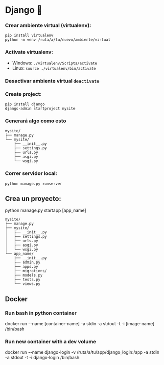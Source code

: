 # Django :snake:
### Crear ambiente virtual (virtualenv):
    pip install virtualenv
    python -m venv /ruta/a/tu/nuevo/ambiente/virtual
### Activate virtualenv:
- Windows: ```./virtualenv/Scripts/activate```
- Linux: ```source ./virtualenv/bin/activate```
  
### Desactivar ambiente virtual ```deactivate```

### Create project: 
    pip install django
    django-admin startproject mysite
### Generará algo como esto
```
mysite/
├── manage.py
└── mysite/
    ├── __init__.py
    ├── settings.py
    ├── urls.py
    ├── asgi.py
    └── wsgi.py
```
### Correr servidor local: 
    python manage.py runserver

## Crea un proyecto:
python manage.py startapp [app_name]
```
mysite/
├── manage.py
├── mysite/
│   ├── __init__.py
│   ├── settings.py
│   ├── urls.py
│   ├── asgi.py
│   └── wsgi.py
└── app_name/
    ├── __init__.py
    ├── admin.py
    ├── apps.py
    ├── migrations/
    ├── models.py
    ├── tests.py
    └── views.py
```

## Docker
### Run bash in python container
 docker run --name [container-name] -a stdin -a stdout -t -i [image-name] /bin/bash

 ### Run new container with a dev volume
 docker run --name django-login -v /ruta/a/tu/app/django_login:/app -a stdin -a stdout -t -i django-login /bin/bash
